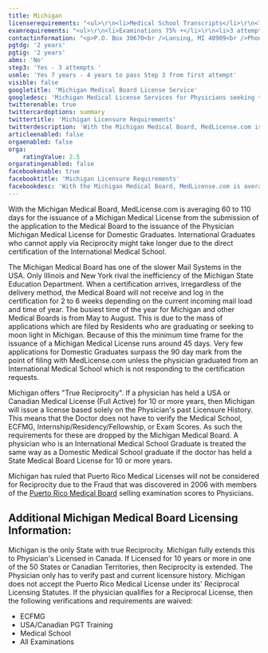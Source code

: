 ```yaml
---
title: Michigan
licenserequirements: "<ul>\r\n<li>Medical School Transcripts</li>\r\n<li>Medical School Form</li>\r\n<li>All State Medical Licenses</li>\r\n<li>All Internships/Residency/Fellowships</li>\r\n<li>ECFMG CVS Report</li>\r\n<li>Fifth Pathway and ECFMG Exam Chart (if 5th Pathway)</li>\r\n<li>All State and National Exams (USMLE/FLEX/NBOME/NBME)</li>\r\n<li>Fingerprint Cards/FBI Clearance</li>\r\n</ul>"
examrequirements: "<ul>\r\n<li>Examinations 75% +</li>\r\n<li>3 attempts per&nbsp; USMLE Step</li>\r\n<li>7 year limit- USMLE</li>\r\n<li>Step 3 has to be passed within 4 years of first attempt of Step 3</li>\r\n<li>2 years PGY for USA Grads</li>\r\n<li>2 years PGY for International Grads</li>\r\n<li>NO 10 year rule - SPEX NOT required</li>\r\n<li>State Exam Accepted if Pre-1975</li>\r\n</ul>"
contactinformation: "<p>P.O. Box 30670<br />Lansing, MI 48909<br />Phone: (517) 335-0918<br />Fax: (517) 241-9416</p>\r\n<p><a href=\"https://www.michigan.gov/lara/0,4601,7-154-72600_72603---,00.html\">www.michigan.gov/healthlicense</a></p>"
pgtdg: '2 years'
pgtig: '2 years'
abms: 'No'
step3: 'Yes - 3 attempts '
usmle: 'Yes 7 years - 4 years to pass Step 3 from first attempt'
visible: false
googletitle: 'Michigan Medical Board License Service'
googledesc: 'Michigan Medical License Services for Physicians seeking to expedite the State Board Licensure process who will be applying to the Michigan Medical Board'
twitterenable: true
twittercardoptions: summary
twittertitle: 'Michigan Licensure Requirements'
twitterdescription: 'With the Michigan Medical Board, MedLicense.com is averaging 45-90 days for the issuance of a Michigan Medical License from the submission of the application to the issuance of the Physician Michigan Medical License for Domestic Graduates. Michigan is the only Medical Board in the USA which offers "True Reciprocity".'
articleenabled: false
orgaenabled: false
orga:
    ratingValue: 2.5
orgaratingenabled: false
facebookenable: true
facebooktitle: 'Michigan Licensure Requirements'
facebookdesc: 'With the Michigan Medical Board, MedLicense.com is averaging 45-90 days for the issuance of a Michigan Medical License from the submission of the application to the issuance of the Physician Michigan Medical License for Domestic Graduates. Michigan is the only Medical Board in the USA which offers "True Reciprocity".'
---
```


<p>With the Michigan Medical Board, MedLicense.com is averaging 60 to 110 days for the issuance of a Michigan Medical License from the submission of the application to the Medical Board to the issuance of the Physician Michigan Medical License for Domestic Graduates. International Graduates who cannot apply via Reciprocity might take longer due to the direct certification of the International Medical School.</p>
<p>The Michigan Medical Board has one of the slower Mail Systems in the USA. Only Illinois and New York rival the inefficiency of the Michigan State Education Department. When a certification arrives, irregardless of the delivery method, the Medical Board will not receive and log in the certification for 2 to 6 weeks depending on the current incoming mail load and time of year. The busiest time of the year for Michigan and other Medical Boards is from May to August. This is due to the mass of applications which are filed by Residents who are graduating or seeking to moon light in Michigan. Because of this the minimum time frame for the issuance of a Michigan Medical License runs around 45 days. Very few applications for Domestic Graduates surpass the 90 day mark from the point of filing with MedLicense.com unless the physician graduated from an International Medical School which is not responding to the certification requests.</p>
<p>Michigan offers "True Reciprocity". If a physician has held a USA or Canadian Medical License (Full Active) for 10 or more years, then Michigan will issue a license based solely on the Physician's past Licensure History. This means that the Doctor does not have to verify the Medical School, ECFMG, Internship/Residency/Fellowship, or Exam Scores. As such the requirements for these are dropped by the Michigan Medical Board. A physician who is an International Medical School Graduate is treated the same way as a Domestic Medical School graduate if the doctor has held a State Medical Board License for 10 or more years.</p>
<p>Michigan has ruled that Puerto Rico Medical Licenses will not be considered for Reciprocity due to the Fraud that was discovered in 2006 with members of the <a href="../../../../../licensure-information/state-licensure-requirements/puerto-rico">Puerto Rico Medical Board</a> selling examination scores to Physicians.</p>
<h2 id="mcetoc_1cdqhofqn0">Additional Michigan Medical Board Licensing Information:</h2>
<p>Michigan is the only State with true Reciprocity. Michigan fully extends this to Physician's Licensed in Canada. If Licensed for 10 years or more in one of the 50 States or Canadian Territories, then Reciprocity is extended. The Physician only has to verify past and current licensure history. Michigan does not accept the Puerto Rico Medical License under its' Reciprocal Licensing Statutes. If the physician qualifies for a Reciprocal License, then the following verifications and requirements are waived:</p>
<ul>
<li>ECFMG</li>
<li>USA/Canadian PGT Training</li>
<li>Medical School</li>
<li>All Examinations</li>
</ul>